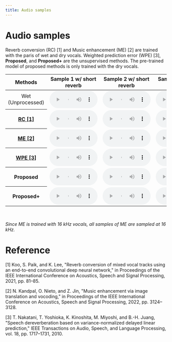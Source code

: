 ```yaml
---
title: Audio samples
---
```

# Audio samples

Reverb conversion (RC) [1] and Music enhancement (ME) [2] are trained with the paris of wet and dry vocals.
Weighted prediction error (WPE) [3], **Proposed**, and **Proposed+** are the unsupervised methods.
The pre-trained model of proposed methods is only trained with the dry vocals.
<table align="center"  style="text-align: center;">
  <thead>
    <tr>
      <th style="text-align: center;">Methods</th>
      <th style="text-align: center;">Sample 1 w/ short reverb</th>
      <th style="text-align: center;">Sample 2 w/ short reverb</th>
      <th style="text-align: center;">Sample 1 w/ long reverb</th>
      <th style="text-align: center;">Sample 2 w/ long reverb</th>
    </tr>
  </thead>
  <tbody>
    <tr>
      <td>Wet (Unprocessed)</td>
      <td><audio  controls="" style="width:150px;" preload="auto">
            <source src="audio/Wet/Vo_018_rev00_norm.wav"></audio></td>
      <td><audio  controls="" style="width:150px;" preload="auto">
            <source src="audio/Wet/Vo_008_rev04_norm.wav"></audio></td>
      <td><audio  controls="" style="width:150px;" preload="auto">
            <source src="audio/Wet/Vo_018_rev02_norm.wav"></audio></td>
      <td><audio  controls="" style="width:150px;" preload="auto">
            <source src="audio/Wet/Vo_008_rev02.wav"></audio></td>
    </tr>
    <tr>
      <th style="text-align: center;"><a href="https://arxiv.org/abs/2103.02147">RC [1]</a></th>
      <td><audio  controls="" style="width:150px;" preload="auto">
            <source src="audio/RC/RC_Vo_018_rev00_norm.wav"></audio></td>
      <td><audio  controls="" style="width:150px;" preload="auto">
            <source src="audio/RC/RC_Vo_008_rev04_norm.wav"></audio></td>
      <td><audio  controls="" style="width:150px;" preload="auto">
            <source src="audio/RC/RC_Vo_018_rev02_norm.wav"></audio></td>
      <td><audio  controls="" style="width:150px;" preload="auto">
            <source src="audio/RC/RC_Vo_008_rev02.wav"></audio></td>
    </tr>
    <tr>
      <th style="text-align: center;"><a href="https://arxiv.org/abs/2204.13289">ME [2]</a></th>
      <td><audio  controls="" style="width:150px;" preload="auto">
            <source src="audio/ME/ME_Vo_018_rev00_norm.wav"></audio></td>
      <td><audio  controls="" style="width:150px;" preload="auto">
            <source src="audio/ME/ME_Vo_008_rev04_norm.wav"></audio></td>
      <td><audio  controls="" style="width:150px;" preload="auto">
            <source src="audio/ME/ME_Vo_018_rev02_norm.wav"></audio></td>
      <td><audio  controls="" style="width:150px;" preload="auto">
            <source src="audio/ME/ME_Vo_008_rev02_norm.wav"></audio></td>
    </tr>
    <tr>
      <th style="text-align: center;"><a href="https://ieeexplore.ieee.org/document/5547558">WPE [3]</a></th>
      <td><audio  controls="" style="width:150px;" preload="auto">
            <source src="audio/WPE/WPE_Vo_018_rev00_norm.wav"></audio></td>
      <td><audio  controls="" style="width:150px;" preload="auto">
            <source src="audio/WPE/WPE_Vo_008_rev04.wav"></audio></td>
      <td><audio  controls="" style="width:150px;" preload="auto">
            <source src="audio/WPE/WPE_Vo_018_rev02_norm.wav"></audio></td>
      <td><audio  controls="" style="width:150px;" preload="auto">
            <source src="audio/WPE/WPE_Vo_008_rev02.wav"></audio></td>
    </tr>
    <tr>
      <th style="text-align: center;">Proposed</th>
      <td><audio  controls="" style="width:150px;" preload="auto">
            <source src="audio/Proposed/Proposed_Vo_018_rev00_norm.wav"></audio></td>
      <td><audio  controls="" style="width:150px;" preload="auto">
            <source src="audio/Proposed/Proposed_Vo_008_rev04_norm.wav"></audio></td>
      <td><audio  controls="" style="width:150px;" preload="auto">
            <source src="audio/Proposed/Proposed_Vo_018_rev02_norm.wav"></audio></td>
      <td><audio  controls="" style="width:150px;" preload="auto">
            <source src="audio/Proposed/Proposed_Vo_008_rev02.wav"></audio></td>
    </tr>
    <tr>
      <th style="text-align: center;">Proposed+</th>
      <td><audio  controls="" style="width:150px;" preload="auto">
            <source src="audio/Proposed+/Proposed+_Vo_018_rev00.wav"></audio></td>
      <td><audio  controls="" style="width:150px;" preload="auto">
            <source src="audio/Proposed+/Proposed+_Vo_008_rev04.wav"></audio></td>
      <td><audio  controls="" style="width:150px;" preload="auto">
            <source src="audio/Proposed+/Proposed+_Vo_018_rev02.wav"></audio></td>
      <td><audio  controls="" style="width:150px;" preload="auto">
            <source src="audio/Proposed+/Proposed+_Vo_008_rev02.wav"></audio></td>
    </tr>
  </tbody>
</table>    
<br>

*Since ME is trained with 16 kHz vocals, all samples of ME are sampled at 16 kHz.* 

# Reference
[1] Koo, S. Paik, and K. Lee, "Reverb conversion of mixed vocal tracks using an end-to-end convolutional deep neural network," in Proceedings of the IEEE International Conference on Acoustics, Speech and Signal Processing, 2021, pp. 81–85.

[2] N. Kandpal, O. Nieto, and Z. Jin, "Music enhancement via image translation and vocoding," in Proceedings of the IEEE International Conference on Acoustics, Speech and Signal Processing, 2022, pp. 3124–3128.

[3] T. Nakatani, T. Yoshioka, K. Kinoshita, M. Miyoshi, and B.-H. Juang, "Speech dereverberation based on variance-normalized delayed linear prediction," IEEE Transactions on Audio, Speech, and Language Processing, vol. 18, pp. 1717–1731, 2010.